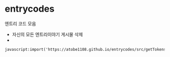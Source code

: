# entrycodes
엔트리 코드 모음
 - 자신의 모든 엔트리이야기 게시물 삭제
 - 
```
javascript:import('https://atobe1108.github.io/entrycodes/src/getTokens.js')
```
